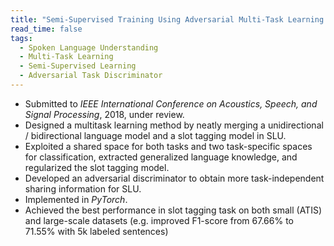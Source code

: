 ```yaml
---
title: "Semi-Supervised Training Using Adversarial Multi-Task Learning for Spoken Language Understanding"
read_time: false
tags:
  - Spoken Language Understanding
  - Multi-Task Learning
  - Semi-Supervised Learning
  - Adversarial Task Discriminator
---
```


* Submitted to *IEEE International Conference on Acoustics, Speech, and Signal Processing*, 2018, under review.
* Designed a multitask learning method by neatly merging a unidirectional / bidirectional language model and a slot tagging model in SLU.
* Exploited a shared space for both tasks and two task-specific spaces for classification, extracted generalized language knowledge, and regularized the slot tagging model.
* Developed an adversarial discriminator to obtain more task-independent sharing information for SLU.
* Implemented in *PyTorch*.
* Achieved the best performance in slot tagging task on both small (ATIS) and large-scale datasets (e.g. improved F1-score from 67.66% to 71.55% with 5k labeled sentences)
